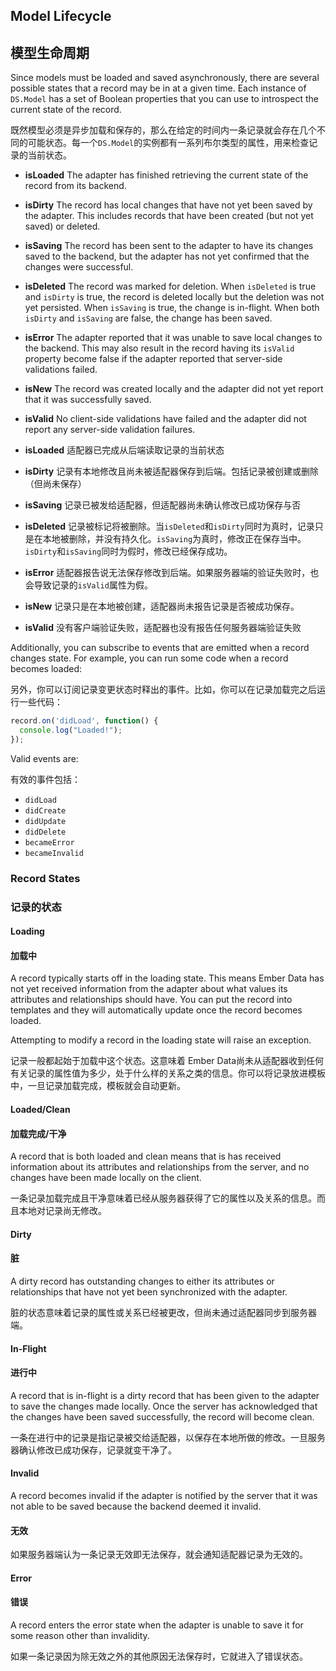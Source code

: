 ## Model Lifecycle

## 模型生命周期

Since models must be loaded and saved asynchronously, there are several
possible states that a record may be in at a given time. Each instance
of `DS.Model` has a set of Boolean properties that you can use to
introspect the current state of the record.

既然模型必须是异步加载和保存的，那么在给定的时间内一条记录就会存在几个不同的可能状态。每一个`DS.Model`的实例都有一系列布尔类型的属性，用来检查记录的当前状态。

* **isLoaded** The adapter has finished retrieving the current state of
  the record from its backend.
* **isDirty** The record has local changes that have not yet been saved
  by the adapter. This includes records that have been created (but not
  yet saved) or deleted.
* **isSaving** The record has been sent to the adapter to have its
  changes saved to the backend, but the adapter has not yet confirmed
  that the changes were successful.
* **isDeleted** The record was marked for deletion. When `isDeleted`
  is true and `isDirty` is true, the record is deleted locally
  but the deletion was not yet persisted. When `isSaving` is
  true, the change is in-flight. When both `isDirty` and
  `isSaving` are false, the change has been saved.
* **isError** The adapter reported that it was unable to save
  local changes to the backend. This may also result in the
  record having its `isValid` property become false if the
  adapter reported that server-side validations failed.
* **isNew** The record was created locally and the adapter
  did not yet report that it was successfully saved.
* **isValid** No client-side validations have failed and the
  adapter did not report any server-side validation failures.

* **isLoaded** 适配器已完成从后端读取记录的当前状态
* **isDirty** 记录有本地修改且尚未被适配器保存到后端。包括记录被创建或删除（但尚未保存）
* **isSaving** 记录已被发给适配器，但适配器尚未确认修改已成功保存与否
* **isDeleted** 记录被标记将被删除。当`isDeleted`和`isDirty`同时为真时，记录只是在本地被删除，并没有持久化。`isSaving`为真时，修改正在保存当中。`isDirty`和`isSaving`同时为假时，修改已经保存成功。
* **isError** 适配器报告说无法保存修改到后端。如果服务器端的验证失败时，也会导致记录的`isValid`属性为假。
* **isNew** 记录只是在本地被创建，适配器尚未报告记录是否被成功保存。
* **isValid** 没有客户端验证失败，适配器也没有报告任何服务器端验证失败

Additionally, you can subscribe to events that are emitted when a record
changes state. For example, you can run some code when a record becomes
loaded:

另外，你可以订阅记录变更状态时释出的事件。比如，你可以在记录加载完之后运行一些代码：

```js
record.on('didLoad', function() {
  console.log("Loaded!");
});
```

Valid events are:

有效的事件包括：

* `didLoad`
* `didCreate`
* `didUpdate`
* `didDelete`
* `becameError`
* `becameInvalid`


### Record States

### 记录的状态

#### Loading

#### 加载中

A record typically starts off in the loading state. This means Ember
Data has not yet received information from the adapter about what values
its attributes and relationships should have. You can put the record
into templates and they will automatically update once the record
becomes loaded.

Attempting to modify a record in the loading state will raise an
exception.

记录一般都起始于加载中这个状态。这意味着 Ember Data尚未从适配器收到任何有关记录的属性值为多少，处于什么样的关系之类的信息。你可以将记录放进模板中，一旦记录加载完成，模板就会自动更新。

#### Loaded/Clean

#### 加载完成/干净

A record that is both loaded and clean means that is has received
information about its attributes and relationships from the server, and
no changes have been made locally on the client.

一条记录加载完成且干净意味着已经从服务器获得了它的属性以及关系的信息。而且本地对记录尚无修改。

#### Dirty

#### 脏

A dirty record has outstanding changes to either its attributes or
relationships that have not yet been synchronized with the adapter.

脏的状态意味着记录的属性或关系已经被更改，但尚未通过适配器同步到服务器端。

#### In-Flight

#### 进行中

A record that is in-flight is a dirty record that has been given to the
adapter to save the changes made locally. Once the server has
acknowledged that the changes have been saved successfully, the record
will become clean.

一条在进行中的记录是指记录被交给适配器，以保存在本地所做的修改。一旦服务器确认修改已成功保存，记录就变干净了。

#### Invalid

A record becomes invalid if the adapter is notified by the server that
it was not able to be saved because the backend deemed it invalid.

#### 无效

如果服务器端认为一条记录无效即无法保存，就会通知适配器记录为无效的。

#### Error

#### 错误

A record enters the error state when the adapter is unable to save it
for some reason other than invalidity.

如果一条记录因为除无效之外的其他原因无法保存时，它就进入了错误状态。
